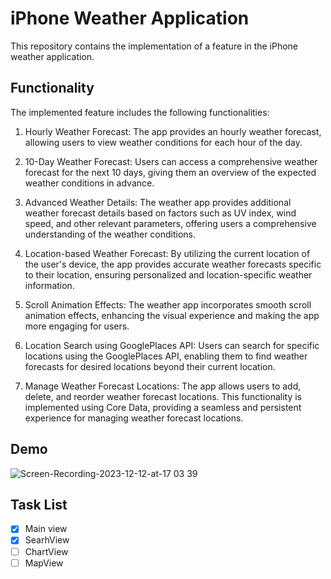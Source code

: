 # iPhone Weather Application

This repository contains the implementation of a feature in the iPhone weather application.

## Functionality

The implemented feature includes the following functionalities:

1. Hourly Weather Forecast: The app provides an hourly weather forecast, allowing users to view weather conditions for each hour of the day.

2. 10-Day Weather Forecast: Users can access a comprehensive weather forecast for the next 10 days, giving them an overview of the expected weather conditions in advance.

3. Advanced Weather Details: The weather app provides additional weather forecast details based on factors such as UV index, wind speed, and other relevant parameters, offering users a comprehensive understanding of the weather conditions.

4. Location-based Weather Forecast: By utilizing the current location of the user's device, the app provides accurate weather forecasts specific to their location, ensuring personalized and location-specific weather information.

5. Scroll Animation Effects: The weather app incorporates smooth scroll animation effects, enhancing the visual experience and making the app more engaging for users.

6. Location Search using GooglePlaces API: Users can search for specific locations using the GooglePlaces API, enabling them to find weather forecasts for desired locations beyond their current location.

7. Manage Weather Forecast Locations: The app allows users to add, delete, and reorder weather forecast locations. This functionality is implemented using Core Data, providing a seamless and persistent experience for managing weather forecast locations.

## Demo 
![Screen-Recording-2023-12-12-at-17 03 39](https://github.com/tranhophilong/WeatherIos/assets/73411366/b97c7998-6fa1-429e-bea9-daf23ff0a8d3)


## Task List

- [x] Main view 
- [x] SearhView 
- [ ] ChartView 
- [ ] MapView 
